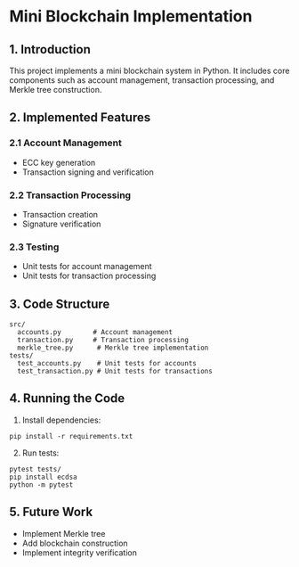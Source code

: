 # Mini Blockchain Implementation

## 1. Introduction
This project implements a mini blockchain system in Python. It includes core components such as account management, transaction processing, and Merkle tree construction.

## 2. Implemented Features
### 2.1 Account Management
- ECC key generation
- Transaction signing and verification

### 2.2 Transaction Processing
- Transaction creation
- Signature verification

### 2.3 Testing
- Unit tests for account management
- Unit tests for transaction processing

## 3. Code Structure
```
src/
  accounts.py        # Account management
  transaction.py     # Transaction processing
  merkle_tree.py      # Merkle tree implementation
tests/
  test_accounts.py    # Unit tests for accounts
  test_transaction.py # Unit tests for transactions
```

## 4. Running the Code
1. Install dependencies:
```
pip install -r requirements.txt
```
2. Run tests:
```
pytest tests/
pip install ecdsa
python -m pytest
```

## 5. Future Work
- Implement Merkle tree
- Add blockchain construction
- Implement integrity verification
